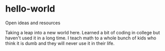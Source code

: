 # hello-world
Open ideas and resources

Taking a leap into a new world here.  Learned a bit of coding in college but haven't used it in a long time.  I teach math to a whole bunch of kids who think it is dumb and they will never use it in their life.
